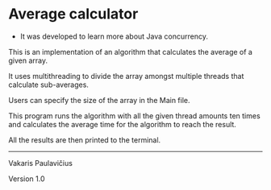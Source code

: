 # Average calculator

* It was developed to learn more about Java concurrency.

This is an implementation of an algorithm that calculates the average of a given array.

It uses multithreading to divide the array amongst multiple threads that calculate sub-averages.

Users can specify the size of the array in the Main file.

This program runs the algorithm with all the given thread amounts ten times and calculates the average time for the algorithm to reach the result.

All the results are then printed to the terminal.

***

Vakaris Paulavičius

Version 1.0
